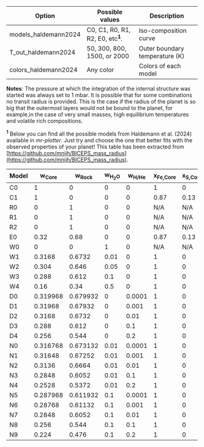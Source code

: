 | Option | Possible values | Description |
| ------------- | ------------- | ------------- |
| models_haldemann2024 | C0, C1, R0, R1, R2, E0, etc<sup>**1**</sup>. | Iso-composition curve |
| T_out_haldemann2024 | 50, 300, 800, 1500, or 2000 | Outer boundary temperature (K) |
| colors_haldemann2024 | Any color | Colors of each model |

**Notes**: The pressure at which the integration of the internal structure was started was always set to 1 mbar. It is possible that for some combinations no transit radius is provided. This is the case if the radius of the planet is so big that the outermost layers would not be bound to the planet, for example,in the case of very small masses, high equilibrium temperatures and volatile rich compositions.

<sup>**1**</sup> Below you can find all the possible models from Haldemann et al. (2024) available in *mr-plotter*. Just try and choose the one that better fits with the observed properties of your planet! This table has been extracted from [https://github.com/mnijh/BICEPS_mass_radius](https://github.com/mnijh/BICEPS_mass_radius).

| Model | w<sub>Core</sub> | w<sub>Rock</sub> | w<sub>H<sub>2</sub>O</sub> | w<sub>H/He</sub> | x<sub>Fe,Core</sub> | x<sub>S,Core</sub> | x<sub>MgO,Mantle</sub> | x<sub>SiO<sub>2</sub>,Mantle</sub> | x<sub>FeO,Mantle</sub> |
| ----- | ---------------- | ---------------- | -------------------------- | ---------------- | ------------------- | ------------------ | ---------------------- | ---------------------------------- | ---------------------- |
| C0    | 1                | 0                | 0                          | 0                | 1                   | 0                  | N/A                    | N/A                                | N/A                    |
| C1    | 1                | 0                | 0                          | 0                | 0.87                | 0.13               | N/A                    | N/A                                | N/A                    |
| R0    | 0                | 1                | 0                          | 0                | N/A                 | N/A                | 1                      | 0                                  | 0                      |
| R1    | 0                | 1                | 0                          | 0                | N/A                 | N/A                | 0.5                    | 0.5                                | 0                      |
| R2    | 0                | 1                | 0                          | 0                | N/A                 | N/A                | 0.519                  | 0.423                              | 0.058                  |
| E0    | 0.32             | 0.68             | 0                          | 0                | 0.87                | 0.13               | 0.519                  | 0.423                              | 0.058                  |
| W0    | 0                | 0                | 1                          | 0                | N/A                 | N/A                | N/A                    | N/A                                | N/A                    |
| W1    | 0.3168           | 0.6732           | 0.01                       | 0                | 1                   | 0                  | 0.5                    | 0.5                                | 0                      |
| W2    | 0.304            | 0.646            | 0.05                       | 0                | 1                   | 0                  | 0.5                    | 0.5                                | 0                      |
| W3    | 0.288            | 0.612            | 0.1                        | 0                | 1                   | 0                  | 0.5                    | 0.5                                | 0                      |
| W4    | 0.16             | 0.34             | 0.5                        | 0                | 1                   | 0                  | 0.5                    | 0.5                                | 0                      |
| D0    | 0.319968         | 0.679932         | 0                          | 0.0001           | 1                   | 0                  | 0.5                    | 0.5                                | 0                      |
| D1    | 0.31968          | 0.67932          | 0                          | 0.001            | 1                   | 0                  | 0.5                    | 0.5                                | 0                      |
| D2    | 0.3168           | 0.6732           | 0                          | 0.01             | 1                   | 0                  | 0.5                    | 0.5                                | 0                      |
| D3    | 0.288            | 0.612            | 0                          | 0.1              | 1                   | 0                  | 0.5                    | 0.5                                | 0                      |
| D4    | 0.256            | 0.544            | 0                          | 0.2              | 1                   | 0                  | 0.5                    | 0.5                                | 0                      |
| N0    | 0.316768         | 0.673132         | 0.01                       | 0.0001           | 1                   | 0                  | 0.5                    | 0.5                                | 0                      |
| N1    | 0.31648          | 0.67252          | 0.01                       | 0.001            | 1                   | 0                  | 0.5                    | 0.5                                | 0                      |
| N2    | 0.3136           | 0.6664           | 0.01                       | 0.01             | 1                   | 0                  | 0.5                    | 0.5                                | 0                      |
| N3    | 0.2848           | 0.6052           | 0.01                       | 0.1              | 1                   | 0                  | 0.5                    | 0.5                                | 0                      |
| N4    | 0.2528           | 0.5372           | 0.01                       | 0.2              | 1                   | 0                  | 0.5                    | 0.5                                | 0                      |
| N5    | 0.287968         | 0.611932         | 0.1                        | 0.0001           | 1                   | 0                  | 0.5                    | 0.5                                | 0                      |
| N6    | 0.28768          | 0.61132          | 0.1                        | 0.001            | 1                   | 0                  | 0.5                    | 0.5                                | 0                      |
| N7    | 0.2848           | 0.6052           | 0.1                        | 0.01             | 1                   | 0                  | 0.5                    | 0.5                                | 0                      |
| N8    | 0.256            | 0.544            | 0.1                        | 0.1              | 1                   | 0                  | 0.5                    | 0.5                                | 0                      |
| N9    | 0.224            | 0.476            | 0.1                        | 0.2              | 1                   | 0                  | 0.5                    | 0.5                                | 0                      |
